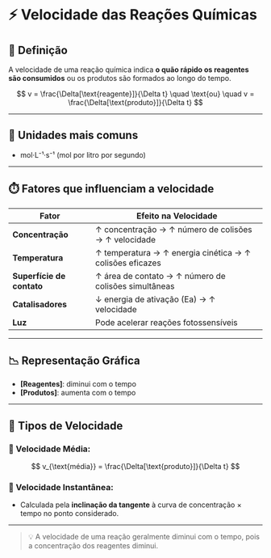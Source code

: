 # ⚡ Velocidade das Reações Químicas

## 🧪 Definição

A velocidade de uma reação química indica **o quão rápido os reagentes são consumidos** ou os produtos são formados ao longo do tempo.

$$
v = \frac{\Delta[\text{reagente}]}{\Delta t} \quad \text{ou} \quad v = \frac{\Delta[\text{produto}]}{\Delta t}
$$

---

## 🧾 Unidades mais comuns

- mol·L⁻¹·s⁻¹ (mol por litro por segundo)

---

## ⏱️ Fatores que influenciam a velocidade

| Fator                  | Efeito na Velocidade |
|------------------------|----------------------|
| **Concentração**       | ↑ concentração → ↑ número de colisões → ↑ velocidade |
| **Temperatura**        | ↑ temperatura → ↑ energia cinética → ↑ colisões eficazes |
| **Superfície de contato** | ↑ área de contato → ↑ número de colisões simultâneas |
| **Catalisadores**      | ↓ energia de ativação (Ea) → ↑ velocidade |
| **Luz**                | Pode acelerar reações fotossensíveis |

---

## 📉 Representação Gráfica

- **[Reagentes]**: diminui com o tempo  
- **[Produtos]**: aumenta com o tempo

---

## 🧮 Tipos de Velocidade

### 🔹 Velocidade Média:

$$
v_{\text{média}} = \frac{\Delta[\text{produto}]}{\Delta t}
$$

### 🔹 Velocidade Instantânea:

- Calculada pela **inclinação da tangente** à curva de concentração × tempo no ponto considerado.

---

> 💡 A velocidade de uma reação geralmente diminui com o tempo, pois a concentração dos reagentes diminui.
